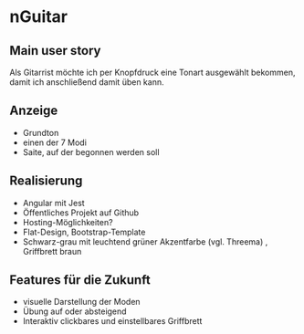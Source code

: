 # nGuitar

## Main user story 
Als Gitarrist möchte ich per Knopfdruck eine Tonart ausgewählt bekommen, damit ich anschließend damit üben kann.

## Anzeige
- Grundton
- einen der 7 Modi
- Saite, auf der begonnen werden soll

## Realisierung
- Angular mit Jest
- Öffentliches Projekt auf Github
- Hosting-Möglichkeiten?
- Flat-Design, Bootstrap-Template
- Schwarz-grau mit leuchtend grüner Akzentfarbe (vgl. Threema) , Griffbrett braun

## Features für die Zukunft
- visuelle Darstellung der Moden
- Übung auf oder absteigend
- Interaktiv clickbares und einstellbares Griffbrett